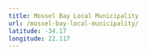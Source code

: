 ```yaml
---
title: Mossel Bay Local Municipality
url: /mossel-bay-local-municipality/
latitude: -34.17
longitude: 22.117
---
```

